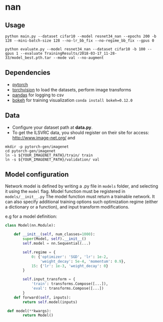 # nan


## Usage

```
python main.py --dataset cifar10 --model resnet34_nan --epochs 200 -b 128 --mini-batch-size 128 --no-lr_bb_fix --no-regime_bb_fix --gpus 0

python evaluate.py --model resnet34_nan --dataset cifar10 -b 100 --gpus 1 --evaluate TrainingResults/2018-03-17_11-28-33/model_best.pth.tar --mode val --no-augment
```

## Dependencies

- [pytorch](<http://www.pytorch.org>)
- [torchvision](<https://github.com/pytorch/vision>) to load the datasets, perform image transforms
- [pandas](<http://pandas.pydata.org/>) for logging to csv
- [bokeh](<http://bokeh.pydata.org>) for training visualization `conda install bokeh=0.12.0`


## Data
- Configure your dataset path at **data.py**.
- To get the ILSVRC data, you should register on their site for access: <http://www.image-net.org/> and
```
mkdir -p pytorch-gen/imagenet
cd pytorch-gen/imagenet
ln -s ${YOUR_IMAGENET_PATH}/train/ train
ln -s ${YOUR_IMAGENET_PATH}/validation/ val
```


## Model configuration

Network model is defined by writing a <modelname>.py file in <code>models</code> folder, and selecting it using the <code>model</code> flag. Model function must be registered in <code>models/\_\_init\_\_.py</code>
The model function must return a trainable network. It can also specify additional training options such optimization regime (either a dictionary or a function), and input transform modifications.

e.g for a model definition:

```python
class Model(nn.Module):

    def __init__(self, num_classes=1000):
        super(Model, self).__init__()
        self.model = nn.Sequential(...)

        self.regime = {
            0: {'optimizer': 'SGD', 'lr': 1e-2,
                'weight_decay': 5e-4, 'momentum': 0.9},
            15: {'lr': 1e-3, 'weight_decay': 0}
        }

        self.input_transform = {
            'train': transforms.Compose([...]),
            'eval': transforms.Compose([...])
        }
    def forward(self, inputs):
        return self.model(inputs)

 def model(**kwargs):
        return Model()
```
